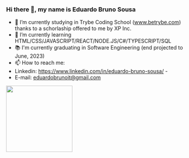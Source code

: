 ### Hi there 👋, my name is Eduardo Bruno Sousa 

- 🔭 I’m currently studying in Trybe Coding School (www.betrybe.com) thanks to a schorlaship offered to me by XP Inc.
- 🌱 I’m currently learning HTML/CSS/JAVASCRIPT/REACT/NODE.JS/C#/TYPESCRIPT/SQL
- 📚 I'm currently graduating in Software Engineering (end projected to June, 2023)
- 📫 How to reach me: 
- Linkedin: https://www.linkedin.com/in/eduardo-bruno-sousa/  - 
- E-mail: eduardobrunoit@gmail.com

<div>
  <a href="https://github.com/eduardojigub">
  <img height="180em" src="https://github-readme-stats.vercel.app/api/top-langs/?username=eduardojigub&layout=compact&langs_count=7&theme=chartreuse-dark"/>
</div>
